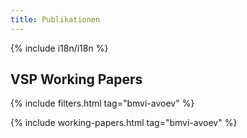```yaml
---
title: Publikationen
---
```


{% include i18n/i18n %}

## VSP Working Papers

{% include filters.html tag="bmvi-avoev" %}

{% include working-papers.html tag="bmvi-avoev" %}
